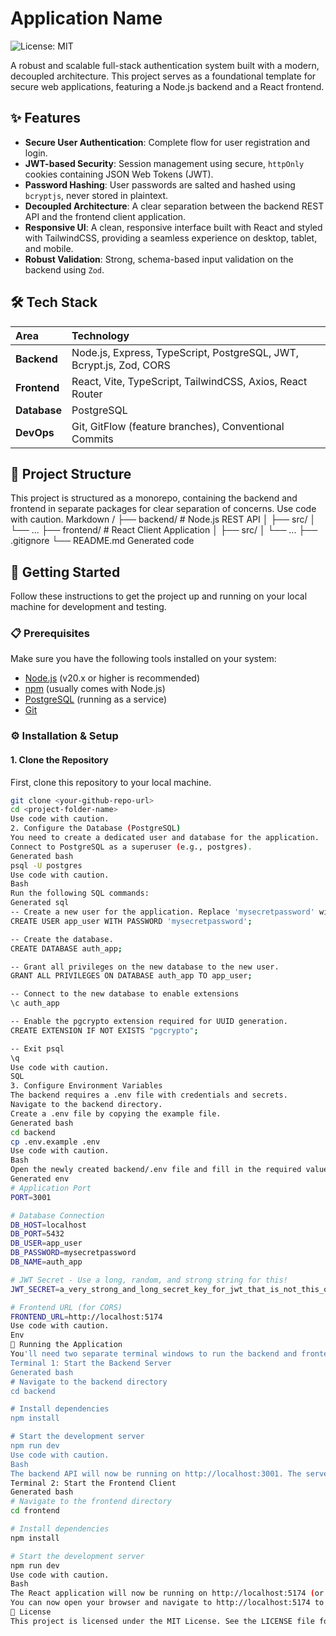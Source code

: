 # Application Name

<!-- A badge for the license. You can add more later (e.g., build status). -->

![License: MIT](https://img.shields.io/badge/License-MIT-blue.svg)

A robust and scalable full-stack authentication system built with a modern, decoupled architecture. This project serves as a foundational template for secure web applications, featuring a Node.js backend and a React frontend.

## ✨ Features

- **Secure User Authentication**: Complete flow for user registration and login.
- **JWT-based Security**: Session management using secure, `httpOnly` cookies containing JSON Web Tokens (JWT).
- **Password Hashing**: User passwords are salted and hashed using `bcryptjs`, never stored in plaintext.
- **Decoupled Architecture**: A clear separation between the backend REST API and the frontend client application.
- **Responsive UI**: A clean, responsive interface built with React and styled with TailwindCSS, providing a seamless experience on desktop, tablet, and mobile.
- **Robust Validation**: Strong, schema-based input validation on the backend using `Zod`.

## 🛠️ Tech Stack

| Area         | Technology                                                          |
| :----------- | :------------------------------------------------------------------ |
| **Backend**  | Node.js, Express, TypeScript, PostgreSQL, JWT, Bcrypt.js, Zod, CORS |
| **Frontend** | React, Vite, TypeScript, TailwindCSS, Axios, React Router           |
| **Database** | PostgreSQL                                                          |
| **DevOps**   | Git, GitFlow (feature branches), Conventional Commits               |

## 📂 Project Structure

This project is structured as a monorepo, containing the backend and frontend in separate packages for clear separation of concerns.
Use code with caution.
Markdown
/
├── backend/ # Node.js REST API
│ ├── src/
│ └── ...
├── frontend/ # React Client Application
│ ├── src/
│ └── ...
├── .gitignore
└── README.md
Generated code

## 🚀 Getting Started

Follow these instructions to get the project up and running on your local machine for development and testing.

### 📋 Prerequisites

Make sure you have the following tools installed on your system:

- [Node.js](https://nodejs.org/) (v20.x or higher is recommended)
- [npm](https://www.npmjs.com/) (usually comes with Node.js)
- [PostgreSQL](https://www.postgresql.org/) (running as a service)
- [Git](https://git-scm.com/)

### ⚙️ Installation & Setup

#### 1. Clone the Repository

First, clone this repository to your local machine.

```bash
git clone <your-github-repo-url>
cd <project-folder-name>
Use code with caution.
2. Configure the Database (PostgreSQL)
You need to create a dedicated user and database for the application.
Connect to PostgreSQL as a superuser (e.g., postgres).
Generated bash
psql -U postgres
Use code with caution.
Bash
Run the following SQL commands:
Generated sql
-- Create a new user for the application. Replace 'mysecretpassword' with a strong password.
CREATE USER app_user WITH PASSWORD 'mysecretpassword';

-- Create the database.
CREATE DATABASE auth_app;

-- Grant all privileges on the new database to the new user.
GRANT ALL PRIVILEGES ON DATABASE auth_app TO app_user;

-- Connect to the new database to enable extensions
\c auth_app

-- Enable the pgcrypto extension required for UUID generation.
CREATE EXTENSION IF NOT EXISTS "pgcrypto";

-- Exit psql
\q
Use code with caution.
SQL
3. Configure Environment Variables
The backend requires a .env file with credentials and secrets.
Navigate to the backend directory.
Create a .env file by copying the example file.
Generated bash
cd backend
cp .env.example .env
Use code with caution.
Bash
Open the newly created backend/.env file and fill in the required values.
Generated env
# Application Port
PORT=3001

# Database Connection
DB_HOST=localhost
DB_PORT=5432
DB_USER=app_user
DB_PASSWORD=mysecretpassword
DB_NAME=auth_app

# JWT Secret - Use a long, random, and strong string for this!
JWT_SECRET=a_very_strong_and_long_secret_key_for_jwt_that_is_not_this_one

# Frontend URL (for CORS)
FRONTEND_URL=http://localhost:5174
Use code with caution.
Env
🏃 Running the Application
You'll need two separate terminal windows to run the backend and frontend concurrently.
Terminal 1: Start the Backend Server
Generated bash
# Navigate to the backend directory
cd backend

# Install dependencies
npm install

# Start the development server
npm run dev
Use code with caution.
Bash
The backend API will now be running on http://localhost:3001. The server will also attempt to create the users table in the database if it doesn't exist.
Terminal 2: Start the Frontend Client
Generated bash
# Navigate to the frontend directory
cd frontend

# Install dependencies
npm install

# Start the development server
npm run dev
Use code with caution.
Bash
The React application will now be running on http://localhost:5174 (or the next available port).
You can now open your browser and navigate to http://localhost:5174 to use the application!
📄 License
This project is licensed under the MIT License. See the LICENSE file for details.
```
